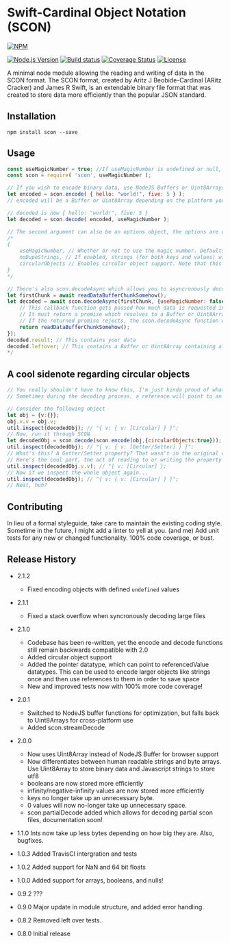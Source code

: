 Swift-Cardinal Object Notation (SCON)
=========

[![NPM][npm-image]][npm-url]

[![Node.js Version][node-version-image]][node-version-url]
[![Build status][build-status-image]][build-status-url]
[![Coverage Status](https://coveralls.io/repos/github/BlueStone-Tech-Enterprises/scon/badge.svg)](https://coveralls.io/github/BlueStone-Tech-Enterprises/scon)
[![License][license-image]][license-url]

A minimal node module allowing the reading and writing of data in the SCON format.
The SCON format, created by Aritz J Beobide-Cardinal (ARitz Cracker) and James R Swift, is an extendable binary file format that was created to store data more efficiently than the popular JSON standard.

## Installation

```shell
npm install scon --save
```

## Usage

```js
const useMagicNumber = true; //If useMagicNumber is undefined or null, it will default to true;
const scon = require( 'scon', useMagicNumber );

// If you wish to encode binary data, use NodeJS Buffers or Uint8Arrays
let encoded = scon.encode( { hello: "world!", five: 5 } );
// encoded will be a Buffer or Uint8Array depending on the platform you're using it on.

// decoded is now { hello: "world!", five: 5 }
let decoded = scon.decode( encoded, useMagicNumber );

// The second argument can also be an options object, the options are defined as so:
/*
{
	useMagicNumber, // Whether or not to use the magic number. Defaults to true
	noDupeStrings, // If enabled, strings (for both keys and values) will be stored as references. This ensures that all strings are stored once. This may increase file size if the amount of unique strings is greater than the space-savings from incoding them as references
	circularObjects // Enables circular object support. Note that this will store all objects as references, so don't enable it if you don't need it.
}
*/

// There's also scon.decodeAsync which allows you to asyncronously decode a scon object in chunks.
let firstChunk = await readDataBufferChunkSomehow();
let decoded = await scon.decodeAsync(firstChunk, {useMagicNumber: false}, (requestedLength) => {
	// This callback function gets passed how much data is requested in bytes
	// It must return a promise which resolves to a Buffer or Uint8Array
	// If the returned promise rejects, the scon.decodeAsync function will also reject with the same error
	return readDataBufferChunkSomehow();
});
decoded.result; // This contains your data
decoded.leftover; // This contains a Buffer or Uint8Array containing all the data which hasn't been read after the end of the SCON data.
*/
```

## A cool sidenote regarding circular objects
```js
// You really shouldn't have to know this, I'm just kinda proud of what I did here.
// Sometimes during the decoding process, a reference will point to an object which hasn't been decoded yet. This is true for circular objects. When this happens, the decode function's returned object will have what I like to call "quantum properties", where the value is completly unknown until observed.

// Consider the following object
let obj = {v:{}};
obj.v.v = obj.v;
util.inspect(decodedObj); // "{ v: { v: [Circular] } }";
// Now, run it through SCON
let decodedObj = scon.decode(scon.encode(obj,{circularObjects:true}));
util.inspect(decodedObj); // "{ v: { v: [Getter/Setter] } }";
// What's this? A Getter/Setter property? That wasn't in the original object!
// Here's the cool part, the act of reading to or writing the property will reveal its actual value;
util.inspect(decodedObj.v.v); // "{ v: [Circular] };
// Now if we inspect the whole object again...
util.inspect(decodedObj); // "{ v: { v: [Circular] } }";
// Neat, huh?
```

## Contributing

In lieu of a formal styleguide, take care to maintain the existing coding style. Sometime in the future, I might add a linter to yell at you. (and me)
Add unit tests for any new or changed functionality. 100% code coverage, or bust.

## Release History
* 2.1.2
  * Fixed encoding objects with defined `undefined` values

* 2.1.1
  * Fixed a stack overflow when syncronously decoding large files

* 2.1.0
  * Codebase has been re-written, yet the encode and decode functions still remain backwards compatible with 2.0
  * Added circular object support
  * Added the pointer datatype, which can point to referencedValue datatypes. This can be used to encode larger objects like strings once and then use references to them in order to save space
  * New and improved tests now with 100% more code coverage!

* 2.0.1
  * Switched to NodeJS buffer functions for optimization, but falls back to Uint8Arrays for cross-platform use
  * Added scon.streamDecode

* 2.0.0 
  * Now uses Uint8Array instead of NodeJS Buffer for browser support
  * Now differentiates between human readable strings and byte arrays. Use Uint8Array to store binary data and Javascript strings to store utf8
  * booleans are now stored more efficiently
  * infinity/negative-infinity values are now stored more efficiently
  * keys no longer take up an unnecessary byte.
  * 0 values will now no-longer take up unnecessary space.
  * scon.partialDecode added which allows for decoding partial scon files, documentation soon!
  
* 1.1.0 Ints now take up less bytes depending on how big they are. Also, bugfixes.
* 1.0.3 Added TravisCI intergration and tests
* 1.0.2 Added support for NaN and 64 bit floats
* 1.0.0 Added support for arrays, booleans, and nulls!
* 0.9.2 ???
* 0.9.0 Major update in module structure, and added error handling.
* 0.8.2 Removed left over tests.
* 0.8.0 Initial release

[npm-image]: https://nodei.co/npm/scon.png?downloads=true&downloadRank=true&stars=true
[npm-url]: https://nodei.co/npm/scon/

[node-version-image]: https://img.shields.io/node/v/scon.svg
[node-version-url]: https://nodejs.org/en/download/

[build-status-image]: https://travis-ci.org/BlueStone-Tech-Enterprises/scon.svg
[build-status-url]: https://travis-ci.org/BlueStone-Tech-Enterprises/scon

[license-image]: https://img.shields.io/npm/l/scon.svg?maxAge=2592000
[license-url]: LICENSE
